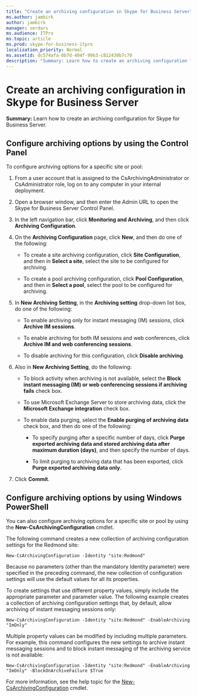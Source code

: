```yaml
---
title: "Create an archiving configuration in Skype for Business Server"
ms.author: jambirk
author: jambirk
manager: serdars
ms.audience: ITPro
ms.topic: article
ms.prod: skype-for-business-itpro
localization_priority: Normal
ms.assetid: dc574afa-0b7d-404f-99b3-c812430b7c70
description: "Summary: Learn how to create an archiving configuration for Skype for Business Server."
---
```


# Create an archiving configuration in Skype for Business Server

**Summary:** Learn how to create an archiving configuration for Skype for Business Server.
  
## Configure archiving options by using the Control Panel

To configure archiving options for a specific site or pool: 
  
1. From a user account that is assigned to the CsArchivingAdministrator or CsAdministrator role, log on to any computer in your internal deployment. 
    
2. Open a browser window, and then enter the Admin URL to open the Skype for Business Server Control Panel. 
    
3. In the left navigation bar, click **Monitoring and Archiving**, and then click **Archiving Configuration**.
    
4. On the **Archiving Configuration** page, click **New**, and then do one of the following: 
    
   - To create a site archiving configuration, click **Site Configuration**, and then in **Select a site**, select the site to be configured for archiving.
    
   - To create a pool archiving configuration, click **Pool Configuration**, and then in **Select a pool**, select the pool to be configured for archiving.
    
5. In **New Archiving Setting**, in the **Archiving setting** drop-down list box, do one of the following:
    
   - To enable archiving only for instant messaging (IM) sessions, click **Archive IM sessions**.
    
   - To enable archiving for both IM sessions and web conferences, click **Archive IM and web conferencing sessions**.
    
   - To disable archiving for this configuration, click **Disable archiving**.
    
6. Also in **New Archiving Setting**, do the following:
    
   - To block activity when archiving is not available, select the **Block instant messaging (IM) or web conferencing sessions if archiving fails** check box.
    
   - To use Microsoft Exchange Server to store archiving data, click the **Microsoft Exchange integration** check box.
    
   - To enable data purging, select the **Enable purging of archiving data** check box, and then do one of the following:
    
     - To specify purging after a specific number of days, click **Purge exported archiving data and stored archiving data after maximum duration (days)**, and then specify the number of days.
    
     - To limit purging to archiving data that has been exported, click **Purge exported archiving data only**.
    
7. Click **Commit**.
    
## Configure archiving options by using Windows PowerShell

You can also configure archiving options for a specific site or pool by using the **New-CsArchivingConfiguration** cmdlet.
  
The following command creates a new collection of archiving configuration settings for the Redmond site:
  
```
New-CsArchivingConfiguration -Identity "site:Redmond"
```

Because no parameters (other than the mandatory Identity parameter) were specified in the preceding command, the new collection of configuration settings will use the default values for all its properties. 
  
To create settings that use different property values, simply include the appropriate parameter and parameter value. The following example creates a collection of archiving configuration settings that, by default, allow archiving of instant messaging sessions only:
  
```
New-CsArchivingConfiguration -Identity "site:Redmond" -EnableArchiving "ImOnly"
```

Multiple property values can be modified by including multiple parameters. For example, this command configures the new settings to archive instant messaging sessions and to block instant messaging of the archiving service is not available:
  
```
New-CsArchivingConfiguration -Identity "site:Redmond" -EnableArchiving "ImOnly" -BlockOnArchiveFailure $True
```

For more information, see the help topic for the [New-CsArchivingConfiguration](https://docs.microsoft.com/powershell/module/skype/new-csarchivingconfiguration?view=skype-ps) cmdlet.